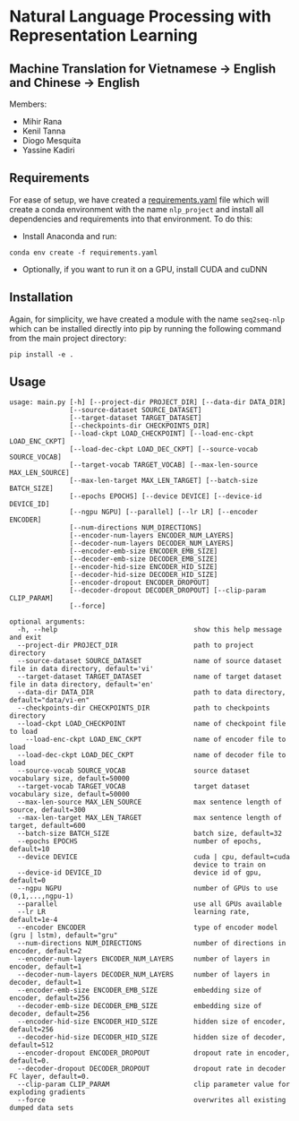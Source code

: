 # Natural Language Processing with Representation Learning

## Machine Translation for Vietnamese → English and Chinese → English

Members:
  - Mihir Rana
  - Kenil Tanna
  - Diogo Mesquita
  - Yassine Kadiri

## Requirements
For ease of setup, we have created a [requirements.yaml](https://github.com/avidkenil/NLP_Project/blob/master/requirements.yaml) file which will create a conda environment with the name `nlp_project` and install all dependencies and requirements into that environment. To do this:
  - Install Anaconda and run:
```
conda env create -f requirements.yaml
```
  - Optionally, if you want to run it on a GPU, install CUDA and cuDNN

## Installation
Again, for simplicity, we have created a module with the name `seq2seq-nlp` which can be installed directly into pip by running the following command from the main project directory:
```
pip install -e .
```

## Usage
```
usage: main.py [-h] [--project-dir PROJECT_DIR] [--data-dir DATA_DIR]
               [--source-dataset SOURCE_DATASET]
               [--target-dataset TARGET_DATASET]
               [--checkpoints-dir CHECKPOINTS_DIR]
               [--load-ckpt LOAD_CHECKPOINT] [--load-enc-ckpt LOAD_ENC_CKPT]
               [--load-dec-ckpt LOAD_DEC_CKPT] [--source-vocab SOURCE_VOCAB]
               [--target-vocab TARGET_VOCAB] [--max-len-source MAX_LEN_SOURCE]
               [--max-len-target MAX_LEN_TARGET] [--batch-size BATCH_SIZE]
               [--epochs EPOCHS] [--device DEVICE] [--device-id DEVICE_ID]
               [--ngpu NGPU] [--parallel] [--lr LR] [--encoder ENCODER]
               [--num-directions NUM_DIRECTIONS]
               [--encoder-num-layers ENCODER_NUM_LAYERS]
               [--decoder-num-layers DECODER_NUM_LAYERS]
               [--encoder-emb-size ENCODER_EMB_SIZE]
               [--decoder-emb-size DECODER_EMB_SIZE]
               [--encoder-hid-size ENCODER_HID_SIZE]
               [--decoder-hid-size DECODER_HID_SIZE]
               [--encoder-dropout ENCODER_DROPOUT]
               [--decoder-dropout DECODER_DROPOUT] [--clip-param CLIP_PARAM]
               [--force]

optional arguments:
  -h, --help                                  show this help message and exit
  --project-dir PROJECT_DIR                   path to project directory
  --source-dataset SOURCE_DATASET             name of source dataset file in data directory, default='vi'
  --target-dataset TARGET_DATASET             name of target dataset file in data directory, default='en'
  --data-dir DATA_DIR                         path to data directory, default="data/vi-en"
  --checkpoints-dir CHECKPOINTS_DIR           path to checkpoints directory
  --load-ckpt LOAD_CHECKPOINT                 name of checkpoint file to load
    --load-enc-ckpt LOAD_ENC_CKPT             name of encoder file to load
  --load-dec-ckpt LOAD_DEC_CKPT               name of decoder file to load
  --source-vocab SOURCE_VOCAB                 source dataset vocabulary size, default=50000
  --target-vocab TARGET_VOCAB                 target dataset vocabulary size, default=50000
  --max-len-source MAX_LEN_SOURCE             max sentence length of source, default=300
  --max-len-target MAX_LEN_TARGET             max sentence length of target, default=600
  --batch-size BATCH_SIZE                     batch size, default=32
  --epochs EPOCHS                             number of epochs, default=10
  --device DEVICE                             cuda | cpu, default=cuda
                                              device to train on
  --device-id DEVICE_ID                       device id of gpu, default=0
  --ngpu NGPU                                 number of GPUs to use (0,1,...,ngpu-1)
  --parallel                                  use all GPUs available
  --lr LR                                     learning rate, default=1e-4
  --encoder ENCODER                           type of encoder model (gru | lstm), default="gru"
  --num-directions NUM_DIRECTIONS             number of directions in encoder, default=2
  --encoder-num-layers ENCODER_NUM_LAYERS     number of layers in encoder, default=1
  --decoder-num-layers DECODER_NUM_LAYERS     number of layers in decoder, default=1
  --encoder-emb-size ENCODER_EMB_SIZE         embedding size of encoder, default=256
  --decoder-emb-size DECODER_EMB_SIZE         embedding size of decoder, default=256
  --encoder-hid-size ENCODER_HID_SIZE         hidden size of encoder, default=256
  --decoder-hid-size DECODER_HID_SIZE         hidden size of decoder, default=512
  --encoder-dropout ENCODER_DROPOUT           dropout rate in encoder, default=0.
  --decoder-dropout DECODER_DROPOUT           dropout rate in decoder FC layer, default=0.
  --clip-param CLIP_PARAM                     clip parameter value for exploding gradients
  --force                                     overwrites all existing dumped data sets
```
